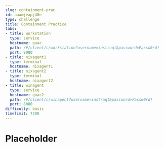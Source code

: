 ```yaml
---
slug: containment-prac
id: aaamjeapj48e
type: challenge
title: Containment Practice
tabs:
- title: workstation
  type: service
  hostname: guac
  path: /#/client/c/workstation?username=instruqt&password=Passw0rd!
  port: 8080
- title: nixagent1
  type: terminal
  hostname: nixagent1
- title: nixagent2
  type: terminal
  hostname: nixagent2
- title: winagent
  type: service
  hostname: guac2
  path: /#/client/c/winagent?username=instruqt&password=Passw0rd!
  port: 8080
difficulty: basic
timelimit: 7200
---
```

Placeholder
========
